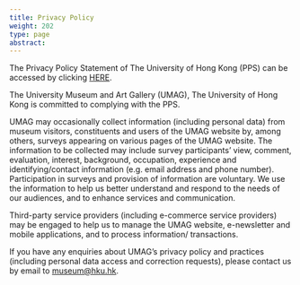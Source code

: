 ```yaml
---
title: Privacy Policy
weight: 202
type: page
abstract:
---
```


The Privacy Policy Statement of The University of Hong Kong (PPS) can be accessed by clicking [HERE](https://www.hku.hk/about/policies_reports/privacy_policy.html).

The University Museum and Art Gallery (UMAG), The University of Hong Kong is committed to complying with the PPS.

UMAG may occasionally collect information (including personal data) from museum visitors, constituents and users of the UMAG website by, among others, surveys appearing on various pages of the UMAG website.  The information to be collected may include survey participants’ view, comment, evaluation, interest, background, occupation, experience and identifying/contact information (e.g. email address and phone number). Participation in surveys and provision of information are voluntary.  We use the information to help us better understand and respond to the needs of our audiences, and to enhance services and communication.

Third-party service providers (including e-commerce service providers) may be engaged to help us to manage the UMAG website, e-newsletter and mobile applications, and to process information/ transactions.

If you have any enquiries about UMAG’s privacy policy and practices (including personal data access and correction requests), please contact us by email to museum@hku.hk.
